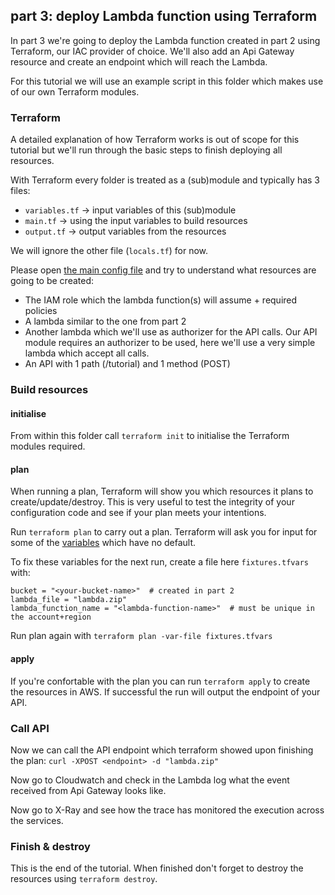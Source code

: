 ## part 3: deploy Lambda function using Terraform
In part 3 we're going to deploy the Lambda function created in part 2 using Terraform, our IAC provider of choice. We'll also add an Api Gateway resource and create an endpoint which will reach the Lambda.
 
For this tutorial we will use an example script in this folder which makes use of our own Terraform modules.

### Terraform
A detailed explanation of how Terraform works is out of scope for this tutorial but we'll run through the basic steps to finish deploying all resources.

With Terraform every folder is treated as a (sub)module and typically has 3 files:
* `variables.tf` -> input variables of this (sub)module
* `main.tf` -> using the input variables to build resources
* `output.tf` -> output variables from the resources

We will ignore the other file (`locals.tf`) for now. 

Please open [the main config file](./main.tf) and try to understand what resources are going to be created:
* The IAM role which the lambda function(s) will assume + required policies
* A lambda similar to the one from part 2
* Another lambda which we'll use as authorizer for the API calls. Our API module requires an authorizer to be used, here we'll use a very simple lambda which accept all calls.
* An API with 1 path (/tutorial) and 1 method (POST) 

### Build resources
#### initialise
From within this folder call `terraform init` to initialise the Terraform modules required.

#### plan
When running a plan, Terraform will show you which resources it plans to create/update/destroy. This is very useful to test the integrity of your configuration code and see if your plan meets your intentions.

Run `terraform plan` to carry out a plan. Terraform will ask you for input for some of the [variables](./variables.tf) which have no default. 

To fix these variables for the next run, create a file here `fixtures.tfvars` with:
```hcl-terraform
bucket = "<your-bucket-name>"  # created in part 2
lambda_file = "lambda.zip"
lambda_function_name = "<lambda-function-name>"  # must be unique in the account+region
```

Run plan again with `terraform plan -var-file fixtures.tfvars`

#### apply
If you're confortable with the plan you can run `terraform apply` to create the resources in AWS. If successful the run will output the endpoint of your API.

### Call API
Now we can call the API endpoint which terraform showed upon finishing the plan:
`curl -XPOST <endpoint> -d "lambda.zip"`

Now go to Cloudwatch and check in the Lambda log what the event received from Api Gateway looks like.

Now go to X-Ray and see how the trace has monitored the execution across the services.

### Finish & destroy
This is the end of the tutorial. When finished don't forget to destroy the resources using `terraform destroy`.

